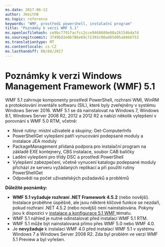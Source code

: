 ```yaml
---
ms.date: 2017-06-12
author: JKeithB
ms.topic: reference
keywords: "WMF, prostředí powershell, instalační program"
title: "Poznámky k verzi WMF 5.1"
ms.openlocfilehash: ce9bc7791facfcc2cce9468689e88a26154bda7d
ms.sourcegitcommit: 3f49bd2e0b786e69c71393c00ad85d05a8466753
ms.translationtype: MT
ms.contentlocale: cs-CZ
ms.lasthandoff: 08/04/2017
---
```

# <a name="windows-management-framework-wmf-51-release-notes"></a>Poznámky k verzi Windows Management Framework (WMF) 5.1 #

WMF 5.1 zahrnuje komponenty prostředí PowerShell, rozhraní WMI, WinRM a protokolování inventáře softwaru (SIL), které byly zveřejněny v systému Windows Server 2016.
WMF 5.1 se dá nainstalovat na Windows 7, Windows 8.1, Windows Server 2008 R2, 2012 a 2012 R2 a nabízí několik vylepšení v porovnání s WMF 5.0 RTM, včetně:

- Nové rutiny: místní uživatelé a skupiny; Get-ComputerInfo
- PowerShellGet vylepšení patří vynucování podepsané moduly a instalace JEA moduly
- PackageManagement přidaná podpora pro instalační program na základě EXE kontejnery, CBS instalace, soubor CAB balíčky
- Ladění vylepšení pro třídy DSC a prostředí PowerShell
- Vylepšení zabezpečení, včetně vynucení katalogu podepsané moduly přichází ze serveru vyžádaných replikací a při použití rutiny PowerShellGet
- Odpovědi na počet uživatelských požadavků a problémů

**Důležité poznámky:**

- **WMF 5.1 vyžaduje rozhraní .NET Framework 4.5.2** (nebo novější). Instalace proběhne úspěšně, ale jsou některé klíčové funkce se nezdaří, pokud rozhraní .NET 4.5.2 (nebo novější) není nainstalována. Pokyny jsou k dispozici v [instalace a konfigurace 5.1 WMF ](https://msdn.microsoft.com/en-us/powershell/wmf/5.1/install-configure) tématu.
- WMF 5.1 náhled je nutné odinstalovat před instalací WMF 5.1 RTM.
- WMF 5.1 může být nainstalovaná přímo přes WMF 5.0 nebo WMF 4.0.
- Je __nevyžaduje__ k instalaci WMF 4.0 před instalací WMF 5.1 v systému Windows 7 a Windows Server 2008 R2. Zda byl problém ve verzi WMF 5.1 Preview a byl vyřešen.  



